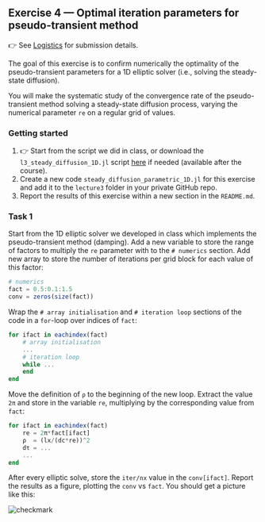 <!--This file was generated, do not modify it.-->
## Exercise 4 — **Optimal iteration parameters for pseudo-transient method**

👉 See [Logistics](/logistics/#submission) for submission details.

The goal of this exercise is to confirm numerically the optimality of the pseudo-transient parameters for a 1D elliptic solver (i.e., solving the steady-state diffusion).

You will make the systematic study of the convergence rate of the pseudo-transient method solving a steady-state diffusion process, varying the numerical parameter `re` on a regular grid of values.

### Getting started

1. 👉 Start from the script we did in class, or download the `l3_steady_diffusion_1D.jl` script [here](https://github.com/eth-vaw-glaciology/course-101-0250-00/blob/main/scripts/) if needed (available after the course).
2. Create a new code `steady_diffusion_parametric_1D.jl` for this exercise and add it to the `lecture3` folder in your private GitHub repo.
3. Report the results of this exercise within a new section in the `README.md`.

### Task 1

Start from the 1D elliptic solver we developed in class which implements the pseudo-transient method (damping).
Add a new variable to store the range of factors to multiply the `re` parameter with to the `# numerics` section.
Add new array to store the number of iterations per grid block for each value of this factor:

```julia
# numerics
fact = 0.5:0.1:1.5
conv = zeros(size(fact))
```

Wrap the `# array initialisation` and `# iteration loop` sections of the code in a `for`-loop over indices of `fact`:

```julia
for ifact in eachindex(fact)
    # array initialisation
    ...
    # iteration loop
    while ...
    end
end
```

Move the definition of `ρ` to the beginning of the new loop. Extract the value `2π` and store in the variable `re`, multiplying by the corresponding value from `fact`:

```julia
for ifact in eachindex(fact)
    re = 2π*fact[ifact]
    ρ  = (lx/(dc*re))^2
    dτ = ...
    ...
end
```

After every elliptic solve, store the `iter/nx` value in the `conv[ifact]`. Report the results as a figure, plotting the `conv` vs `fact`. You should get a picture like this:

![checkmark](../assets/literate_figures/l3_checkmark.png)

